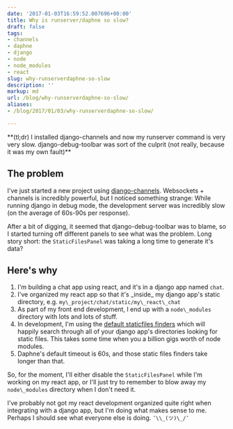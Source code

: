 ```yaml
---
date: '2017-01-03T16:59:52.007696+00:00'
title: Why is runserver/daphne so slow?
draft: false
tags:
- channels
- daphne
- django
- node
- node_modules
- react
slug: why-runserverdaphne-so-slow
description: ''
markup: md
url: /blog/why-runserverdaphne-so-slow/
aliases:
- /blog/2017/01/03/why-runserverdaphne-so-slow/

---
```


\*\*(tl;dr) I installed django-channels and now my runserver command is very very slow. django-debug-toolbar was sort of the culprit (not really, because it was my own fault)\*\*

## The problem

I've just started a new project using [django-channels](https://channels.readthedocs.io/en/stable/). Websockets + channels is incredibly powerful, but I noticed something strange: While running django in debug mode, the development server was incredibly slow (on the average of 60s-90s per response).

After a bit of digging, it seemed that django-debug-toolbar was to blame, so I started turning off different panels to see what was the problem. Long story short: the `StaticFilesPanel` was taking a long time to generate it's data? 

## Here's why

1. I'm building a chat app using react, and it's in a django app named `chat`.
2. I've organized my react app so that it's \_inside\_ my django app's static directory, e.g. `my\_project/chat/static/my\_react\_chat`
3. As part of my front end development, I end up with a `node\_modules` directory with lots and lots of stuff.
4. In development, I'm using the [default staticfiles finders](https://docs.djangoproject.com/en/1.10/ref/settings/#std:setting-STATICFILES\_FINDERS) which will happily search through all of your django app's directories looking for static files. This takes some time when you a billion gigs worth of node modules.
5. Daphne's default timeout is 60s, and those static files finders take longer than that.

So, for the moment, I'll either disable the `StaticFilesPanel` while I'm working on my react app, or I'll just try to remember to blow away my `node\_modules` directory when I don't need it.

I've probably not got my react development organized quite right when integrating with a django app, but I'm doing what makes sense to me. Perhaps I should see what everyone else is doing. `¯\\_(ツ)\_/¯`